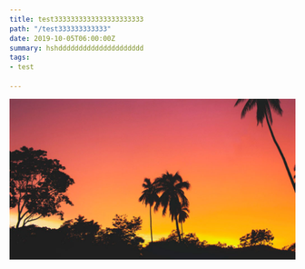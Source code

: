 ```yaml
---
title: test3333333333333333333333
path: "/test333333333333"
date: 2019-10-05T06:00:00Z
summary: hshddddddddddddddddddddd
tags:
- test

---
```

![](./images/blog_bg_2.jpg)
